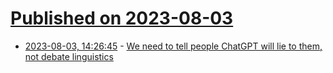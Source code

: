 # [Published on 2023-08-03](index.md)

* [2023-08-03, 14:26:45](https://lobste.rs/s/9u3riz/we_need_tell_people_chatgpt_will_lie_them) - [We need to tell people ChatGPT will lie to them, not debate linguistics](https://simonwillison.net/2023/Apr/7/chatgpt-lies/)

